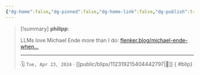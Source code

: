```yaml
---
{"dg-home":false,"dg-pinned":false,"dg-home-link":false,"dg-publish":true,"type":"blip","disabled rules":["yaml-title","yaml-title-alias","file-name-heading"],"title":"philipp on mastodon @ 2024-04-23","created-date":"2024-04-23T06:53:35","id":112319215404442800,"updated-date":"2025-05-02T08:50:44","dg-path":"blips/112319215404442797.md","permalink":"/blips/112319215404442797/","dgPassFrontmatter":true,"created":"2024-04-23T06:53:35","updated":"2025-05-02T08:50:44"}
---
```


> [!summary] **philipp**:
>
> LLMs love Michael Ende more than I do: [flenker.blog/michael-ende-when…](https://www.flenker.blog/michael-ende-when-llms-love-my-childhood-hero-more-than-i-do/)
> - - -
>
> 🗓️ `Tue, Apr 23, 2024` · [[public/blips/112319215404442797\|🔗]]
{ #blip}

